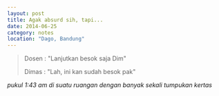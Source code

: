 ```yaml
---
layout: post
title: Agak absurd sih, tapi...
date: 2014-06-25
category: notes
location: "Dago, Bandung"
---
```


> Dosen : "Lanjutkan besok saja Dim"
> 
> Dimas : "Lah, ini kan sudah besok pak"
> 


*pukul 1:43 am di suatu ruangan dengan banyak sekali tumpukan kertas*